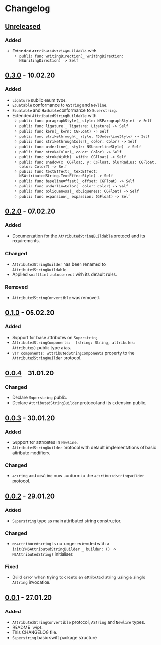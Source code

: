 # Changelog

## [Unreleased]

### Added

- Extended `AttributedStringBuildable` with:
  - `public func writingDirection(_ writingDirection: NSWritingDirection) -> Self`

## [0.3.0] - 10.02.20

### Added

- `Ligature` public enum type.
- `Equatable` conformance to `AString` and `Newline`.
- `Equatable` and `Hashable`conformance to `Superstring`.
- Extended `AttributedStringBuildable` with:
  - `public func paragraphStyle(_ style: NSParagraphStyle) -> Self`
  - `public func ligature(_ ligature: Ligature) -> Self`
  - `public func kern(_ kern: CGFloat) -> Self `
  - `public func strikethrough(_ style: NSUnderlineStyle) -> Self`
  - `public func strikethroughColor(_ color: Color) -> Self`
  - `public func underline(_ style: NSUnderlineStyle) -> Self`
  - `public func strokeColor(_ color: Color) -> Self`
  - `public func strokeWidth(_ width: CGFloat) -> Self`
  - `public func shadow(x: CGFloat, y: CGFloat, blurRadius: CGFloat, color: Color?) -> Self`
  - `public func textEffect(_ textEffect: NSAttributedString.TextEffectStyle) -> Self`
  - `public func baselineOffset(_ offset: CGFloat) -> Self`
  - `public func underlineColor(_ color: Color) -> Self`
  - `public func obliqueness(_ obliqueness: CGFloat) -> Self`
  - `public func expansion(_ expansion: CGFloat) -> Self`

## [0.2.0] - 07.02.20

### Added

- Documentation for the `AttributedStringBuildable` protocol and its requirements.

### Changed

- `AttributedStringBuilder` has been renamed to `AttributedStringBuildable`.
- Applied `swiftlint autocorrect` with its default rules.

### Removed

- `AttributedStringConvertible` was removed.

## [0.1.0] - 05.02.20

### Added

- Support for base attributes on `Superstring`.
-  `AttributedStringComponents:  (string: String, attributes: Attributes)` public type alias.
- `var components: AttributedStringComponents` property to the `AttributedStringBuilder` protocol.

## [0.0.4] - 31.01.20

### Changed

- Declare `Superstring` public. 
- Declare `AttributedStringBuilder` protocol and its extension public.

## [0.0.3] - 30.01.20

### Added

- Support for attributes in `Newline`.
- `AttributedStringBuilder` protocol with default implementations of basic attribute modifiers.

### Changed

- `AString` and `Newline` now conform to the `AttributedStringBuilder` protocol.

## [0.0.2] - 29.01.20

### Added

- `Superstring` type as main attributed string constructor.

### Changed

- `NSAttributedString` is no longer extended with a  `init(@NSAttributedStringBuilder _ builder: () -> NSAttributedString)` initialiser.

### Fixed

- Build error when trying to create an attributed string using a single  `AString` invocation.

## [0.0.1] - 27.01.20

### Added

- `AttributedStringConvertible` protocol, `AString` and `Newline` types.
- README (wip).
- This CHANGELOG file.
- `Superstring` basic swift package structure.

[Unreleased]: https://github.com/manuelCarlos/Superstring/compare/v0.3.0...main
[0.3.0]: https://github.com/manuelCarlos/Superstring/compare/0.2.0...0.3.0
[0.2.0]: https://github.com/manuelCarlos/Superstring/compare/0.1.0...0.2.0
[0.1.0]: https://github.com/manuelCarlos/Superstring/compare/0.0.4...0.1.0
[0.0.4]: https://github.com/manuelCarlos/Superstring/compare/0.0.3...0.0.4
[0.0.3]: https://github.com/manuelCarlos/Superstring/compare/0.0.2...0.0.3
[0.0.2]: https://github.com/manuelCarlos/Superstring/compare/0.0.1...0.0.2
[0.0.1]: https://github.com/manuelCarlos/Superstring/releases/tag/0.0.1
